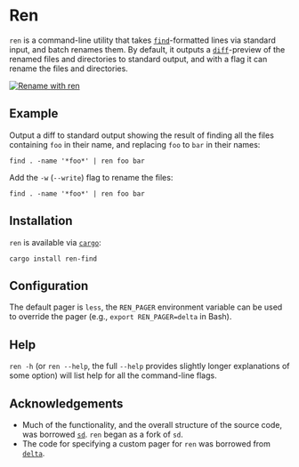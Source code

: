 # Ren

`ren` is a command-line utility that takes [`find`](https://en.wikipedia.org/wiki/Find_(Unix))-formatted lines via standard input, and batch renames them. By default, it outputs a [`diff`](https://en.wikipedia.org/wiki/Diff)-preview of the renamed files and directories to standard output, and with a flag it can rename the files and directories.

[![Rename with `ren`](ren.gif)](https://youtu.be/d-UhiHyWnGQ)

## Example

Output a diff to standard output showing the result of finding all the files containing `foo` in their name, and replacing `foo` to `bar` in their names:

```
find . -name '*foo*' | ren foo bar
```

Add the `-w` (`--write`) flag to rename the files:

```
find . -name '*foo*' | ren foo bar
```

## Installation

`ren` is available via [`cargo`](https://github.com/rust-lang/cargo):

```
cargo install ren-find
```
## Configuration

The default pager is `less`, the `REN_PAGER` environment variable can be used to override the pager (e.g., `export REN_PAGER=delta` in Bash).

## Help

`ren -h` (or `ren --help`, the full `--help` provides slightly longer explanations of some option) will list help for all the command-line flags.

## Acknowledgements

- Much of the functionality, and the overall structure of the source code, was borrowed [`sd`](https://github.com/chmln/sd). `ren` began as a fork of `sd`.
- The code for specifying a custom pager for `ren` was borrowed from [`delta`](https://github.com/dandavison/delta).

